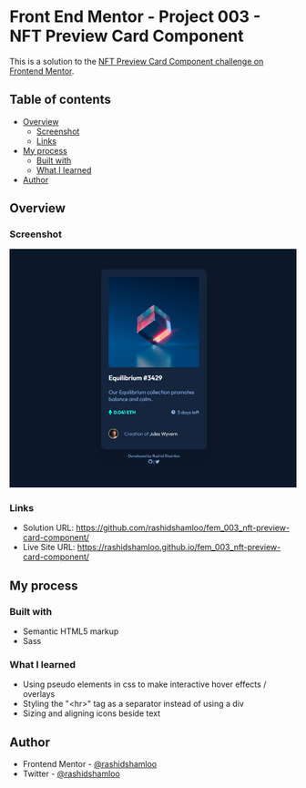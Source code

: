 # Front End Mentor - Project 003 - NFT Preview Card Component

This is a solution to the [NFT Preview Card Component challenge on Frontend Mentor](https://www.frontendmentor.io/challenges/nft-preview-card-component-SbdUL_w0U).

## Table of contents

- [Overview](#overview)
  - [Screenshot](#screenshot)
  - [Links](#links)
- [My process](#my-process)
  - [Built with](#built-with)
  - [What I learned](#what-i-learned)
- [Author](#author)

## Overview

### Screenshot

![](./screenshot.png)

### Links

- Solution URL: https://github.com/rashidshamloo/fem_003_nft-preview-card-component/
- Live Site URL: https://rashidshamloo.github.io/fem_003_nft-preview-card-component/

## My process

### Built with

- Semantic HTML5 markup
- Sass

### What I learned

- Using pseudo elements in css to make interactive hover effects / overlays
- Styling the "&#60;hr&#62;" tag as a separator instead of using a div
- Sizing and aligning icons beside text

## Author

- Frontend Mentor - [@rashidshamloo](https://www.frontendmentor.io/profile/rashidshamloo)
- Twitter - [@rashidshamloo](https://www.twitter.com/rashidshamloo)
